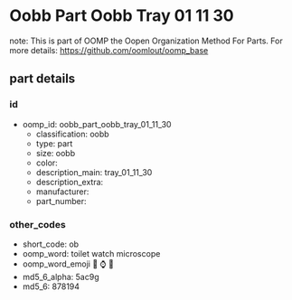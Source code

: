 # Oobb Part Oobb Tray 01 11 30  

note: This is part of OOMP the Oopen Organization Method For Parts. For more details: https://github.com/oomlout/oomp_base

##  part details





### id
* oomp_id: oobb_part_oobb_tray_01_11_30
  * classification: oobb
  * type: part
  * size: oobb
  * color: 
  * description_main: tray_01_11_30
  * description_extra: 
  * manufacturer: 
  * part_number: 

### other_codes
* short_code: ob
* oomp_word: toilet watch microscope
* oomp_word_emoji :toilet: :watch: :microscope:
* md5_6_alpha: 5ac9g
* md5_6: 878194